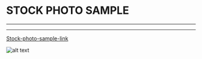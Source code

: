 # STOCK PHOTO SAMPLE

---

---

[Stock-photo-sample-link](https://stock-photos-sample.vercel.app/)

![alt text](img/stock.png)
